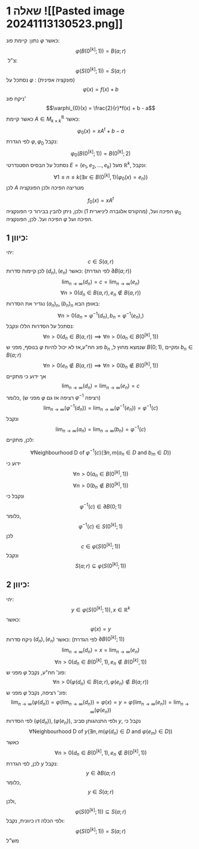 # שאלה 1 ![[Pasted image 20241113130523.png]]

 נתון:
 קיימת פונ $\varphi$ כאשר:
 $$\varphi(B(0^{[k]};1)) = B(a;r)$$
 צ"ל:
 $$\varphi(S(0^{[k]};1)) = S(a;r)$$
נסתכל על $\varphi$ : (פונקציה אפינית)
$$\varphi(x) = f(x) + b$$
ניקח פונ' 
$$\varphi_{0}(x) = \frac{2}{r}*f(x) + b - a$$
כאשר קיימת $A\in M^{\mathbb{R}}_{k\times k}$ כאשר:
$$\varphi_{0}(x) = xA^t+b-a$$
לפי הגדרת $\varphi, \varphi_{0}$ נקבל:
$$\varphi_{0}(B(0^{[k]};1)) = B(0^{[k]};2)$$
נסתכל על הבסיס הסטנדרטי $E=(e_{1},e_{2},\dots,e_{k})$ מעל $\mathbb{R}^{k}$, ונקבל:
$$\forall 1\leq n\leq k(\exists x \in B(0^{[k]},1)(\varphi_{0}(x)=e_{n}))$$
לכן $A$ מטריצה הפיכה ולכן הפונקציה

$$f_{0}(x) = xA^t$$
הפיכה ועל, (מהקורס אלגברה ליניארית 1) 
ולכן, ניתן להבין בבירור כי הפונקציה $\varphi_{0}$ הפיכה ועל.
לכן, הפונקציה $\varphi$ הפיכה ועל.
## כיוון 1:
יהי:
$$ c \in S(a,r)$$
לכן קיימות סדרות $(d_{n}),(e_{n})$  כאשר: (לפי הגדרת $\partial B(a;r)$)
$$ \lim_{ n \to \infty } {(d_{n})} = c = \lim_{ n \to \infty } {(e_{n})} $$
$$ \forall n>0 (d_{n} \in B(a,r),e_{n} \notin B(a,r)) $$
נגדיר את הסדרות $(a_{n})_{n},(b_{n})_{n}$ באופן הבא:
$$\forall n>0(a_{n}=\varphi^{-1}(d_{n}),b_{n}=\varphi^{-1}(e_{n}),)$$
נסתכל על הסדרות הללו ונקבל: 
$$\forall n>0(d_{n} \in B(a,r)) \implies \forall n>0(a_{n} \in B(0^{[k]},1))$$
בנוסף, מפני ש $\varphi$ פונ חח"ע,אז לא יכול להיות $b_n$ ,שנמצא מחוץ ל $B(0;1)$, ומקיים $b_n \in B(a;r)$
$$\forall n>0(e_{n} \notin B(a,r)) \implies \forall n>0(b_{n} \notin B(0^{[k]},1))$$
אך ידוע כי מתקיים
$$\lim_{ n \to \infty }(d_{n})=\lim_{ n \to \infty } (e_{n})=c $$
כלומר, (מפני ש $\varphi$ רציפה אז גם $\varphi^{-1}$ רציפה)
$$\lim_{ n \to \infty }(\varphi^{-1}(d_{n})) = \lim_{ n \to \infty }(\varphi^{-1}(e_{n})) = \varphi^{-1}(c)$$
ונקבל
$$\lim_{ n \to \infty } (a_{n}) = \lim_{ n \to \infty }(b_{n}) = \varphi^{-1}(c) $$
לכן, מתקיים:

$$\forall \text{Neighbourhood D of }\varphi^{-1}(c)(\exists n,m(a_{n} \in D\ \text{and}\ b_{m} \in D)) $$
ידוע כי
$$\forall n>0(a_{n} \in B(0^{[k]},1))$$
$$\forall n>0(b_{n} \notin B(0^{[k]},1))$$
ונקבל כי 
$$\varphi^{-1}(c) \in \partial B(0;1)$$
כלומר, 
$$\varphi^{-1}(c) \in S(0^{[k]};1)$$
לכן
$$c \in \varphi(S(0^{[k]};1))$$
ונקבל 
$$S(a;r) \subseteq \varphi(S(0^{[k]};1)) $$
## כיוון 2:
יהי:
$$y \in \varphi(S(0^{[k]};1)),x \in \mathbb{R}^{k}$$
כאשר:
$$\varphi(x) = y$$
ניקח סדרות $(d_{n}),(e_{n})$  כאשר: (לפי הגדרת $\partial B(0^{[k]};1)$)
$$ \lim_{ n \to \infty } {(d_{n})} = x = \lim_{ n \to \infty } {(e_{n})} $$
$$ \forall n>0 (d_{n} \in B(0^{[k]},1),e_{n} \notin B(0^{[k]},1)) $$
מפני ש $\varphi$ פונ' חח"ע, נקבל:
$$\forall n>0(\varphi(d_n) \in B(a;r),\varphi(e_n) \notin B(a;r))$$
מפני ש $\varphi$ פונ' רציפה, נקבל:
$$\lim_{n \rightarrow \infty}(\varphi(d_n)) = \varphi(\lim_{n \rightarrow \infty}(d_n)) = \varphi(x) = y =\varphi(\lim_{n \rightarrow \infty}(e_n))= \lim_{n \rightarrow \infty}(\varphi(e_n))$$
לפי הסדרות $(\varphi(d_n)),(\varphi(e_n))$, ולפי התנהגותן סביב $y$, נקבל כי 
$$\forall \text{Neighbourhood D of }y(\exists n,m(\varphi(d_n) \in D\ \text{and}\ \varphi(e_{m}) \in D)) $$
כאשר
$$ \forall n>0 (d_{n} \in B(0^{[k]},1),e_{n} \notin B(0^{[k]},1)) $$
לכן, לפי הגדרת $y$ נקבל:
$$y \in \partial B(a;r)$$
כלומר,
$$y \in S(a;r)$$
ולכן,
$$\varphi(S(0^{[k]};1)) \subseteq S(a;r)  $$
ולפי הכלה דו כיוונית, נקבל:
$$\varphi(S(0^{[k]};1)) = S(a;r)  $$
מש"ל
